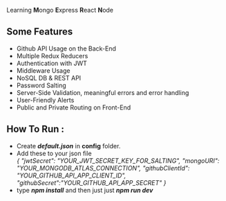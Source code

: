 
Learning **M**ongo **E**xpress **R**eact **N**ode 

## Some Features
- Github API Usage on the Back-End
- Multiple Redux Reducers 
- Authentication with JWT
- Middleware Usage
- NoSQL DB & REST API
- Password Salting
- Server-Side Validation, meaningful errors and error handling
- User-Friendly Alerts
- Public and Private Routing on Front-End

## How To Run :
- Create ***default.json*** in **config** folder.
- Add these to your json file  
*{
  "jwtSecret": "YOUR_JWT_SECRET_KEY_FOR_SALTING",
  "mongoURI": "YOUR_MONGODB_ATLAS_CONNECTION",
  "githubClientId": "YOUR_GITHUB_API_APP_CLIENT_ID",
  "githubSecret":"YOUR_GITHUB_API_APP_SECRET"
}*
- type ***npm install*** and then just just ***npm run dev***


